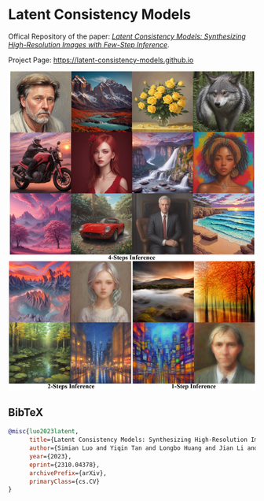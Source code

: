 # Latent Consistency Models

Offical Repository of the paper: *[Latent Consistency Models: Synthesizing High-Resolution Images with Few-Step Inference](https://arxiv.org/abs/2310.04378)*.

Project Page: https://latent-consistency-models.github.io


<p align="center">
    <img src="teaser.png">
</p>

## BibTeX

```bibtex
@misc{luo2023latent,
      title={Latent Consistency Models: Synthesizing High-Resolution Images with Few-Step Inference}, 
      author={Simian Luo and Yiqin Tan and Longbo Huang and Jian Li and Hang Zhao},
      year={2023},
      eprint={2310.04378},
      archivePrefix={arXiv},
      primaryClass={cs.CV}
}
```
